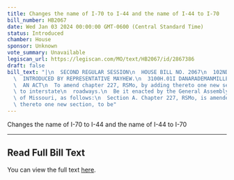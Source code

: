 ```yaml
---
title: Changes the name of I-70 to I-44 and the name of I-44 to I-70
bill_number: HB2067
date: Wed Jan 03 2024 00:00:00 GMT-0600 (Central Standard Time)
status: Introduced
chamber: House
sponsor: Unknown
vote_summary: Unavailable
legiscan_url: https://legiscan.com/MO/text/HB2067/id/2867386
draft: false
bill_text: "|\n  SECOND REGULAR SESSION\n  HOUSE BILL NO. 2067\n  102ND GENERAL ASSEMBLY\n\
  \  INTRODUCED BY REPRESENTATIVE MAYHEW.\n  3100H.01I DANARADEMANMILLER,ChiefClerk\n\
  \  AN ACT\n  To amend chapter 227, RSMo, by adding thereto one new section relating\
  \ to interstate\n  roadways.\n  Be it enacted by the General Assembly of the state\
  \ of Missouri, as follows:\n  Section A. Chapter 227, RSMo, is amended by adding\
  \ thereto one new section, to be"
---
```

Changes the name of I-70 to I-44 and the name of I-44 to I-70

---

## Read Full Bill Text

You can view the full text [here](https://legiscan.com/MO/text/HB2067/id/2867386).
